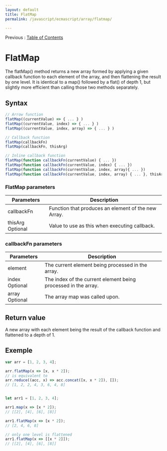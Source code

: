 ```yaml
---
layout: default
title: FlatMap
permalink: /javascript/ecmascript/array/flatmap/

---
```


Previous : [Table of Contents](./index.md)


# FlatMap

The flatMap() method returns a new array formed by applying a given callback function to each element of the array, and then flattening the result by one level. It is identical to a map() followed by a flat() of depth 1, but slightly more efficient than calling those two methods separately.


## Syntax
```javascript
// Arrow function
flatMap((currentValue) => { ... } )
flatMap((currentValue, index) => { ... } )
flatMap((currentValue, index, array) => { ... } )

// Callback function
flatMap(callbackFn)
flatMap(callbackFn, thisArg)

// Inline callback function
flatMap(function callbackFn(currentValue) { ... })
flatMap(function callbackFn(currentValue, index) { ... })
flatMap(function callbackFn(currentValue, index, array){ ... })
flatMap(function callbackFn(currentValue, index, array) { ... }, thisArg)
```

### FlatMap parameters
| Parameters | Description |
| ---------- | ----------- |
| callbackFn | Function that produces an element of the new Array. |
| thisArg Optional | Value to use as this when executing callback. |

### callbackFn parameters
| Parameters | Description |
| ---------- | ----------- |
| element | The current element being processed in the array. |
| index Optional | The index of the current element being processed in the array. |
| array Optional | The array map was called upon. |


## Return value

A new array with each element being the result of the callback function and flattened to a depth of 1.


## Exemple
```javascript
var arr = [1, 2, 3, 4];

arr.flatMap(x => [x, x * 2]);
// is equivalent to
arr.reduce((acc, x) => acc.concat([x, x * 2]), []);
// [1, 2, 2, 4, 3, 6, 4, 8]


let arr1 = [1, 2, 3, 4];

arr1.map(x => [x * 2]);
// [[2], [4], [6], [8]]

arr1.flatMap(x => [x * 2]);
// [2, 4, 6, 8]

// only one level is flattened
arr1.flatMap(x => [[x * 2]]);
// [[2], [4], [6], [8]]

```